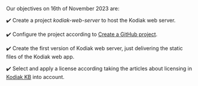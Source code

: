 Our objectives on 16th of November 2023 are:

:heavy_check_mark: Create a project *kodiak-web-server* to host the Kodiak web server.

:heavy_check_mark: Configure the project according to [Create a GitHub project](https://github.com/polarlabs/kodiak-kb/blob/main/github/create-a-repo.md).

:heavy_check_mark: Create the first version of Kodiak web server, just delivering the static files of the Kodiak web app.

:heavy_check_mark: Select and apply a license according taking the articles about licensing in [Kodiak KB](https://github.com/polarlabs/kodiak-kb) into account.
